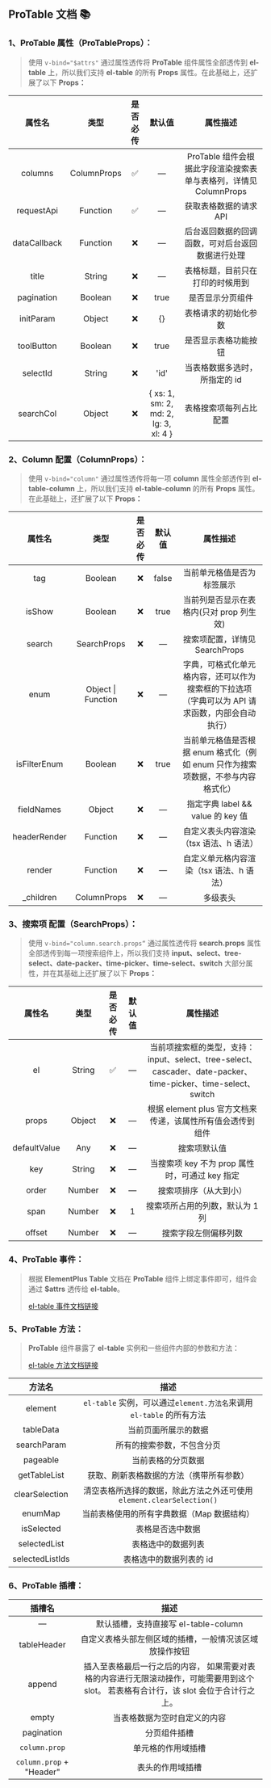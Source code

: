 ## ProTable 文档 📚

### 1、ProTable 属性（ProTableProps）：

> 使用 `v-bind="$attrs"` 通过属性透传将 **ProTable** 组件属性全部透传到 **el-table** 上，所以我们支持 **el-table** 的所有 **Props** 属性。在此基础上，还扩展了以下 **Props：**

|    属性名    |    类型     | 是否必传 |                默认值                 |                             属性描述                              |
| :----------: | :---------: | :------: | :-----------------------------------: | :---------------------------------------------------------------: |
|   columns    | ColumnProps |    ✅    |                   —                   | ProTable 组件会根据此字段渲染搜索表单与表格列，详情见 ColumnProps |
|  requestApi  |  Function   |    ✅    |                   —                   |                      获取表格数据的请求 API                       |
| dataCallback |  Function   |    ❌    |                   —                   |         后台返回数据的回调函数，可对后台返回数据进行处理          |
|    title     |   String    |    ❌    |                   —                   |                 表格标题，目前只在打印的时候用到                  |
|  pagination  |   Boolean   |    ❌    |                 true                  |                         是否显示分页组件                          |
|  initParam   |   Object    |    ❌    |                  {}                   |                       表格请求的初始化参数                        |
|  toolButton  |   Boolean   |    ❌    |                 true                  |                       是否显示表格功能按钮                        |
|   selectId   |   String    |    ❌    |                 'id'                  |                   当表格数据多选时，所指定的 id                   |
|  searchCol   |   Object    |    ❌    | { xs: 1, sm: 2, md: 2, lg: 3, xl: 4 } |                      表格搜索项每列占比配置                       |

### 2、Column 配置（ColumnProps）：

> 使用 `v-bind="column"` 通过属性透传将每一项 **column** 属性全部透传到 **el-table-column** 上，所以我们支持 **el-table-column** 的所有 **Props** 属性。在此基础上，还扩展了以下 **Props：**

|    属性名    |        类型        | 是否必传 | 默认值 |                                            属性描述                                             |
| :----------: | :----------------: | :------: | :----: | :---------------------------------------------------------------------------------------------: |
|     tag      |      Boolean       |    ❌    | false  |                                   当前单元格值是否为标签展示                                    |
|    isShow    |      Boolean       |    ❌    |  true  |                            当前列是否显示在表格内(只对 prop 列生效)                             |
|    search    |    SearchProps     |    ❌    |   —    |                                 搜索项配置，详情见 SearchProps                                  |
|     enum     | Object \| Function |    ❌    |   —    | 字典，可格式化单元格内容，还可以作为搜索框的下拉选项（字典可以为 API 请求函数，内部会自动执行） |
| isFilterEnum |      Boolean       |    ❌    |  true  |        当前单元格值是否根据 enum 格式化（例如 enum 只作为搜索项数据，不参与内容格式化）         |
|  fieldNames  |       Object       |    ❌    |   —    |                                指定字典 label && value 的 key 值                                |
| headerRender |      Function      |    ❌    |   —    |                             自定义表头内容渲染（tsx 语法、h 语法）                              |
|    render    |      Function      |    ❌    |   —    |                            自定义单元格内容渲染（tsx 语法、h 语法）                             |
|  \_children  |    ColumnProps     |    ❌    |   —    |                                            多级表头                                             |

### 3、搜索项 配置（SearchProps）：

> 使用 `v-bind="column.search.props“` 通过属性透传将 **search.props** 属性全部透传到每一项搜索组件上，所以我们支持 **input、select、tree-select、date-packer、time-picker、time-select、switch** 大部分属性，并在其基础上还扩展了以下 **Props：**

|    属性名    |  类型  | 是否必传 | 默认值 |                                                   属性描述                                                    |
| :----------: | :----: | :------: | :----: | :-----------------------------------------------------------------------------------------------------------: |
|      el      | String |    ✅    |   —    | 当前项搜索框的类型，支持：input、select、tree-select、cascader、date-packer、time-picker、time-select、switch |
|    props     | Object |    ❌    |   —    |                          根据 element plus 官方文档来传递，该属性所有值会透传到组件                           |
| defaultValue |  Any   |    ❌    |   —    |                                                 搜索项默认值                                                  |
|     key      | String |    ❌    |   —    |                                当搜索项 key 不为 prop 属性时，可通过 key 指定                                 |
|    order     | Number |    ❌    |   —    |                                            搜索项排序（从大到小）                                             |
|     span     | Number |    ❌    |   1    |                                        搜索项所占用的列数，默认为 1 列                                        |
|    offset    | Number |    ❌    |   —    |                                             搜索字段左侧偏移列数                                              |

### 4、ProTable 事件：

> 根据 **ElementPlus Table** 文档在 **ProTable** 组件上绑定事件即可，组件会通过 **$attrs** 透传给 **el-table**。
>
> [el-table 事件文档链接](https://element-plus.org/zh-CN/component/table.html#table-%E4%BA%8B%E4%BB%B6)

### 5、ProTable 方法：

> **ProTable** 组件暴露了 **el-table** 实例和一些组件内部的参数和方法：
>
> [el-table 方法文档链接](https://element-plus.org/zh-CN/component/table.html#table-%E6%96%B9%E6%B3%95)

|     方法名      |                                 描述                                  |
| :-------------: | :-------------------------------------------------------------------: |
|     element     | `el-table` 实例，可以通过`element.方法名`来调用 `el-table` 的所有方法 |
|    tableData    |                         当前页面所展示的数据                          |
|   searchParam   |                      所有的搜索参数，不包含分页                       |
|    pageable     |                          当前表格的分页数据                           |
|  getTableList   |               获取、刷新表格数据的方法（携带所有参数）                |
| clearSelection  | 清空表格所选择的数据，除此方法之外还可使用 `element.clearSelection()` |
|     enumMap     |              当前表格使用的所有字典数据（Map 数据结构）               |
|   isSelected    |                           表格是否选中数据                            |
|  selectedList   |                          表格选中的数据列表                           |
| selectedListIds |                        表格选中的数据列表的 id                        |

### 6、ProTable 插槽：

|          插槽名          |                                                                  描述                                                                   |
| :----------------------: | :-------------------------------------------------------------------------------------------------------------------------------------: |
|            —             |                                                  默认插槽，支持直接写 el-table-column                                                   |
|       tableHeader        |                                         自定义表格头部左侧区域的插槽，一般情况该区域放操作按钮                                          |
|          append          | 插入至表格最后一行之后的内容， 如果需要对表格的内容进行无限滚动操作，可能需要用到这个 slot。 若表格有合计行，该 slot 会位于合计行之上。 |
|          empty           |                                                      当表格数据为空时自定义的内容                                                       |
|        pagination        |                                                              分页组件插槽                                                               |
|      `column.prop`       |                                                           单元格的作用域插槽                                                            |
| `column.prop` + "Header" |                                                            表头的作用域插槽                                                             |
